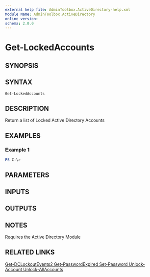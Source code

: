 ```yaml
---
external help file: AdminToolbox.ActiveDirectory-help.xml
Module Name: AdminToolbox.ActiveDirectory
online version:
schema: 2.0.0
---
```


# Get-LockedAccounts

## SYNOPSIS

## SYNTAX

```
Get-LockedAccounts
```

## DESCRIPTION
Return a list of Locked Active Directory Accounts

## EXAMPLES

### Example 1
```powershell
PS C:\> 
```



## PARAMETERS

## INPUTS

## OUTPUTS

## NOTES
Requires the Active Directory Module

## RELATED LINKS

[Get-DCLockoutEvents2
Get-PasswordExpired
Set-Password
Unlock-Account
Unlock-AllAccounts]()


